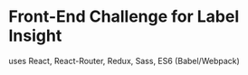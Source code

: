 # Front-End Challenge for Label Insight

uses React, React-Router, Redux, Sass, ES6 (Babel/Webpack)
